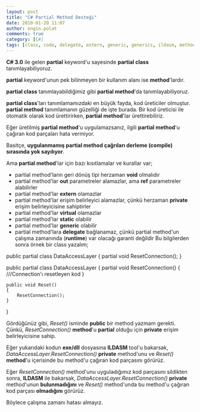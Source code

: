 ```yaml
---
layout: post
title: "C# Partial Method Desteği"
date: 2010-01-20 11:07
author: engin.polat
comments: true
category: [C#]
tags: [class, code, delegate, extern, generic, generics, ildasm, method, out, partial, private, public, ref, source, static, virtual]
---
```

**C# 3.0** ile gelen **partial** keyword'u sayesinde **partial class** tanımlayabiliyoruz.

**partial** keyword'unun pek bilinmeyen bir kullanım alanı ise **method**'lardır.

**partial class** tanımlayabildiğimiz gibi **partial method**'da tanımlayabiliyoruz.

**partial class**'ları tanımlamamızdaki en büyük fayda, kod üreticiler olmuştur. **partial method** tanımlamanın güzelliği de işte burada. Bir kod üreticisi ile otomatik olarak kod ürettirirken, **partial method**'lar ürettirebiliriz.

Eğer üretilmiş **partial method**'u uygulamazsanız, ilgili **partial method**'u çağıran kod parçaları hata vermiyor.

Basitçe, **uygulanmamış partial method çağrıları derleme (compile) sırasında yok sayılıyor**.

Ama **partial method**'lar için bazı kısıtlamalar ve kurallar var;


*   partial method'ların geri dönüş tipi herzaman **void** olmalıdır
*   partial method'lar **out** parametreler alamazlar, ama **ref** parametreler alabilirler
*   partial method'lar **extern** olamazlar
*   partial method'lar erişim belirleyici alamazlar, çünkü herzaman **private** erişim belirleyicisine sahiptirler
*   partial method'lar **virtual** olamazlar
*   partial method'lar **static** olabilir
*   partial method'lar **generic** olabilir
*   partial method'lara **delegate** bağlanamaz, çünkü partial method'un çalışma zamanında (**runtime**) var olacağı garanti değildir
Bu bilgilerden sonra örnek bir class yazalım;


public partial class DataAccessLayer
{
    partial void ResetConnection();
}

public partial class DataAccessLayer
{
    partial void ResetConnection()
    {
        ///Connection'ı resetleyen kod
    }

    public void Reset()
    {
        ResetConnection();
    }
}

Gördüğünüz gibi, *Reset()* isminde **public** bir method yazmam gerekti. Çünkü, *ResetConnection()* **method**'u **partial** olduğu için **private** erişim belirleyicisine sahip.

Eğer yukarıdaki kodun **exe/dll** dosyasına **ILDASM** tool'u bakarsak, *DataAccessLayer.ResetConnection()* **private** method'unu ve *Reset()* **method**'u içerisinde bu method'u çağıran kod parçasını görürüz.

Eğer *ResetConnection()* method'unu uyguladığımız kod parçasını sildikten sonra, **ILDASM** ile bakarsak, *DataAccessLayer.ResetConnection()* **private** method'unun **bulunmadığını** ve *Reset()* method'unda bu method'u çağıran kod parçası **olmadığını** görürüz.

Böylece çalışma zamanı hatası almayız.


